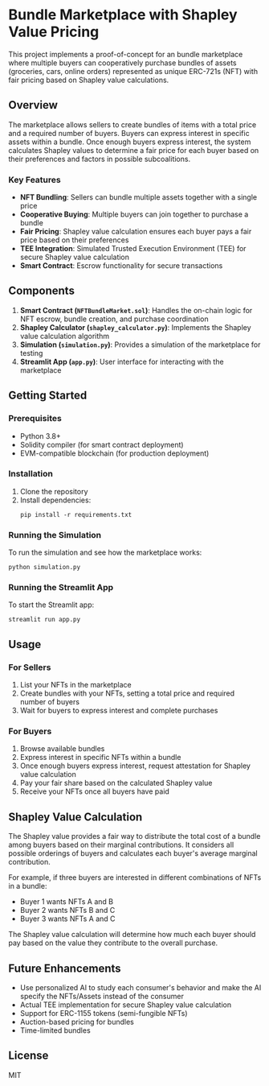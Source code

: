 # Bundle Marketplace with Shapley Value Pricing

This project implements a proof-of-concept for an bundle marketplace where multiple buyers can cooperatively purchase bundles of assets (groceries, cars, online orders) represented as unique ERC-721s (NFT) with fair pricing based on Shapley value calculations.

## Overview

The marketplace allows sellers to create bundles of items with a total price and a required number of buyers. Buyers can express interest in specific assets within a bundle. Once enough buyers express interest, the system calculates Shapley values to determine a fair price for each buyer based on their preferences and factors in possible subcoalitions.

### Key Features

- **NFT Bundling**: Sellers can bundle multiple assets together with a single price
- **Cooperative Buying**: Multiple buyers can join together to purchase a bundle
- **Fair Pricing**: Shapley value calculation ensures each buyer pays a fair price based on their preferences
- **TEE Integration**: Simulated Trusted Execution Environment (TEE) for secure Shapley value calculation
- **Smart Contract**: Escrow functionality for secure transactions

## Components

1. **Smart Contract (`NFTBundleMarket.sol`)**: Handles the on-chain logic for NFT escrow, bundle creation, and purchase coordination
2. **Shapley Calculator (`shapley_calculator.py`)**: Implements the Shapley value calculation algorithm
3. **Simulation (`simulation.py`)**: Provides a simulation of the marketplace for testing
4. **Streamlit App (`app.py`)**: User interface for interacting with the marketplace

## Getting Started

### Prerequisites

- Python 3.8+
- Solidity compiler (for smart contract deployment)
- EVM-compatible blockchain (for production deployment)

### Installation

1. Clone the repository
2. Install dependencies:
   ```
   pip install -r requirements.txt
   ```

### Running the Simulation

To run the simulation and see how the marketplace works:

```
python simulation.py
```

### Running the Streamlit App

To start the Streamlit app:

```
streamlit run app.py
```

## Usage

### For Sellers

1. List your NFTs in the marketplace
2. Create bundles with your NFTs, setting a total price and required number of buyers
3. Wait for buyers to express interest and complete purchases

### For Buyers

1. Browse available bundles
2. Express interest in specific NFTs within a bundle
3. Once enough buyers express interest, request attestation for Shapley value calculation
4. Pay your fair share based on the calculated Shapley value
5. Receive your NFTs once all buyers have paid

## Shapley Value Calculation

The Shapley value provides a fair way to distribute the total cost of a bundle among buyers based on their marginal contributions. It considers all possible orderings of buyers and calculates each buyer's average marginal contribution.

For example, if three buyers are interested in different combinations of NFTs in a bundle:
- Buyer 1 wants NFTs A and B
- Buyer 2 wants NFTs B and C
- Buyer 3 wants NFTs A and C

The Shapley value calculation will determine how much each buyer should pay based on the value they contribute to the overall purchase.

## Future Enhancements

- Use personalized AI to study each consumer's behavior and make the AI specify the NFTs/Assets instead of the consumer
- Actual TEE implementation for secure Shapley value calculation
- Support for ERC-1155 tokens (semi-fungible NFTs)
- Auction-based pricing for bundles
- Time-limited bundles

## License

MIT 
